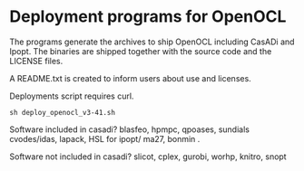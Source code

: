 # Deployment programs for OpenOCL

The programs generate the archives to ship OpenOCL including CasADi and Ipopt.
The binaries are shipped together with the source code and the LICENSE files.

A README.txt is created to inform users about use and licenses.


Deployments script requires curl.

```
sh deploy_openocl_v3-41.sh
```


Software included in casadi?
blasfeo, hpmpc, qpoases, sundials cvodes/idas, lapack, HSL for ipopt/ ma27,  bonmin . 

Software not included in casadi?
slicot, cplex, gurobi, worhp, knitro, snopt
